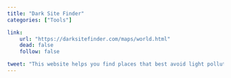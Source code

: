 ```yaml
---
title: "Dark Site Finder"
categories: ["Tools"]

link:
    url: "https://darksitefinder.com/maps/world.html"
    dead: false
    follow: false

tweet: "This website helps you find places that best avoid light pollution to observe the stars"
---
```

